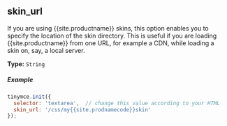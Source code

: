## skin_url

If you are using {{site.productname}} skins, this option enables you to specify the location of the skin directory. This is useful if you are loading {{site.productname}} from one URL, for example a CDN, while loading a skin on, say, a local server.

**Type:** `String`

##### Example

```js
tinymce.init({
  selector: 'textarea',  // change this value according to your HTML
  skin_url: '/css/my{{site.prodnamecode}}skin'
});
```
